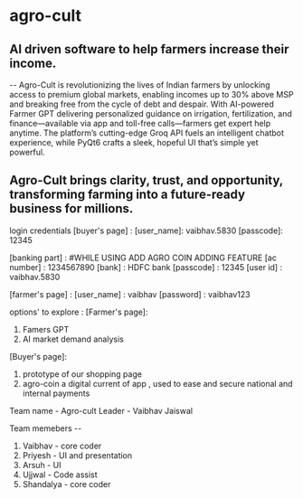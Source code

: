 # agro-cult
AI driven software to help farmers increase their income.
--

--
Agro-Cult is revolutionizing the lives of Indian farmers by unlocking access to premium global markets, 
enabling incomes up to 30% above MSP and breaking free from the cycle of debt and despair.
With AI-powered Farmer GPT delivering personalized guidance on irrigation, fertilization, and finance—available via app and toll-free calls—farmers get expert help anytime. 
The platform’s cutting-edge Groq API fuels an intelligent chatbot experience, 
while PyQt6 crafts a sleek, hopeful UI that’s simple yet powerful. 

Agro-Cult brings clarity, trust, and opportunity, transforming farming into a future-ready business for millions.
--


login credentials
[buyer's page] : 
    [user_name]: vaibhav.5830
    [passcode]: 12345

  [banking part] : #WHILE USING ADD AGRO COIN ADDING FEATURE
      [ac number] : 1234567890
      [bank] : HDFC bank
      [passcode] : 12345
      [user id] : vaibhav.5830

[farmer's page] :
    [user_name] : vaibhav
    [password] : vaibhav123

options' to explore : 
[Farmer's page]:
1) Famers GPT
2) AI market demand analysis

[Buyer's page]:
1) prototype of our shopping page
2) agro-coin a digital current of app , used to ease and secure national and internal payments

Team name - Agro-cult
Leader - Vaibhav Jaiswal

Team memebers --
1) Vaibhav - core coder
2) Priyesh - UI and presentation
3) Arsuh - UI
4) Ujjwal - Code assist
5) Shandalya - core coder


